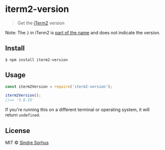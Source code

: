 # iterm2-version

> Get the [iTerm2](https://www.iterm2.com) version

Note: The `2` in iTerm2 is [part of the name](https://en.wikipedia.org/wiki/ITerm2) and does not indicate the version.


## Install

```
$ npm install iterm2-version
```


## Usage

```js
const iterm2Version = require('iterm2-version');

iterm2Version();
//=> '3.0.15'
```

If you're running this on a different terminal or operating system, it will return `undefined`.


## License

MIT © [Sindre Sorhus](https://sindresorhus.com)
